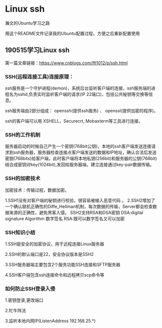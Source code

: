 # Linux ssh

瀚文的Ubuntu学习之路

用这个README文件记录我的Ubuntu配置过程，方便之后重新配置使用



## 190515学习Linux ssh

第一篇文章链接：<https://www.cnblogs.com/ftl1012/p/ssh.html>

### SSH(远程连接工具)连接原理：

ssh服务是一个守护进程(demon)，系统后台监听客户端的连接，ssh服务端的进程名为sshd,负责实时监听客户端的请求(IP 22端口)，包括公共秘钥等交换等信息。

ssh服务端由2部分组成： openssh(提供ssh服务)  、 openssl(提供加密的程序)。

ssh的客户端可以用 XSHELL，Securecrt, Mobaxterm等工具进行连接。

### SSH的工作机制 

服务器启动的时候自己产生一个密钥(768bit公钥)，本地的ssh客户端发送连接请求到ssh服务器，服务器检查连接点客户端发送的数据和IP地址，确认合法后发送密钥(768bits)给客户端，此时客户端将本地私钥(256bit)和服务器的公钥(768bit)结合成密钥对key(1024bit),发回给服务器端，建立连接通过key-pair数据传输。  

### SSH的加密技术

加密技术：传输过程，数据加密。

1.SSH1没有对客户端的秘钥进行校验，很容易被植入恶意代码 。
2.SSH2增加了一个确认联机正确性的Diffe_Hellman机制，每次数据的传输，Server都会检查数据来源的正确性，避免黑客入侵。
 	SSH2支持RSA和DSA密钥 
       	 DSA:digital signature Algorithm  数字签名
        	RSA:既可以数字签名又可以加密  

### SSH知识小结

1.SSH是安全的加密协议，用于远程连接Linux服务器

2.SSH的默认端口是22，安全协议版本是SSH2 

3.SSH服务器端主要包含2个服务功能SSH连接和SFTP服务器   

4.SSH客户端包含ssh连接命令和远程拷贝scp命令等

### 如何防止SSH登录入侵 

1.密钥登录,更改端口

2.牤牛阵法                

3.监听本地内网IP(ListenAddress 192.168.25.*)

